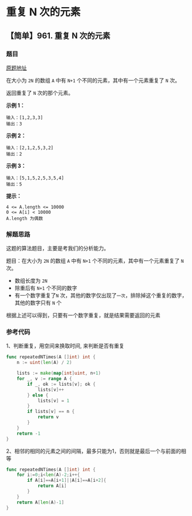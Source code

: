 # 重复 N 次的元素


<!--more-->



## 【简单】961. 重复 N 次的元素

### 题目

[原题地址](https://leetcode-cn.com/problems/n-repeated-element-in-size-2n-array)

在大小为 `2N` 的数组 `A` 中有 `N+1` 个不同的元素，其中有一个元素重复了 `N` 次。

返回重复了 `N` 次的那个元素。

**示例 1：**

```text
输入：[1,2,3,3] 
输出：3
```

**示例 2：**

```text
输入：[2,1,2,5,3,2] 
输出：2
```

**示例 3：**

```text
输入：[5,1,5,2,5,3,5,4]
输出：5
```

**提示：**

```text
4 <= A.length <= 10000
0 <= A[i] < 10000
A.length 为偶数
```

### 解题思路

这题的算法题目，主要是考我们的分析能力。

题目：在大小为 `2N` 的数组 `A` 中有 `N+1` 个不同的元素，其中有一个元素重复了 `N` 次。

* 数组长度为 `2N`
* 除重后有 `N+1` 个不同的数字
* 有一个数字重复了`N` 次，其他的数字仅出现了`一次`，排除掉这个重复的数字，其他的数字只有 `N` 个

根据上述可以得到，只要有一个数字重复，就是结果需要返回的元素

### 参考代码

1、判断重复，用空间来换取时间, 来判断是否有重复

```go
func repeatedNTimes(A []int) int {
    n := uint(len(A) / 2)

    lists := make(map[int]uint, n+1)
    for _, v := range A {
        if _, ok := lists[v]; ok {
            lists[v]++
        } else {
            lists[v] = 1
        }
        if lists[v] == n {
            return v
        }
    }
    return -1
}
```

2、相邻的相同的元素之间的间隔，最多只能为1，否则就是最后一个与前面的相等

```go
func repeatedNTimes(A []int) int {
    for i:=0;i<len(A)-2;i++{
        if A[i]==A[i+1]||A[i]==A[i+2]{
            return A[i]
        }
    }
    return A[len(A)-1] 
}
```

